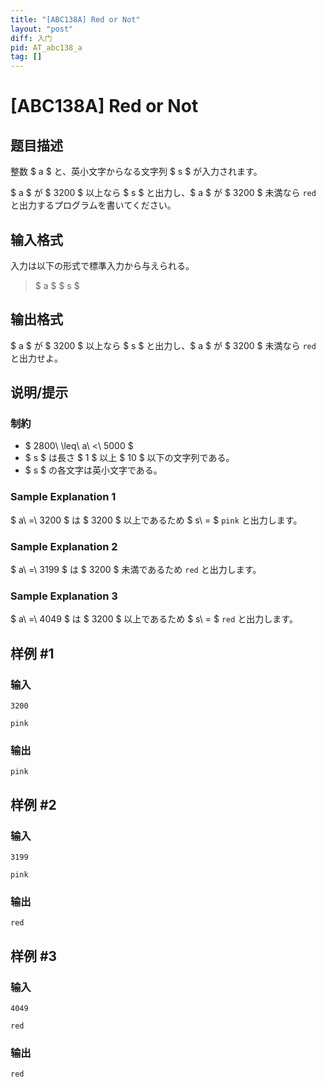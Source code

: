 ```yaml
---
title: "[ABC138A] Red or Not"
layout: "post"
diff: 入门
pid: AT_abc138_a
tag: []
---
```


# [ABC138A] Red or Not

## 题目描述

[problemUrl]: https://atcoder.jp/contests/abc138/tasks/abc138_a

整数 $ a $ と、英小文字からなる文字列 $ s $ が入力されます。

$ a $ が $ 3200 $ 以上なら $ s $ と出力し、$ a $ が $ 3200 $ 未満なら `red` と出力するプログラムを書いてください。

## 输入格式

入力は以下の形式で標準入力から与えられる。

> $ a $ $ s $

## 输出格式

$ a $ が $ 3200 $ 以上なら $ s $ と出力し、$ a $ が $ 3200 $ 未満なら `red` と出力せよ。

## 说明/提示

### 制約

- $ 2800\ \leq\ a\ <\ 5000 $
- $ s $ は長さ $ 1 $ 以上 $ 10 $ 以下の文字列である。
- $ s $ の各文字は英小文字である。

### Sample Explanation 1

$ a\ =\ 3200 $ は $ 3200 $ 以上であるため $ s\ = $ `pink` と出力します。

### Sample Explanation 2

$ a\ =\ 3199 $ は $ 3200 $ 未満であるため `red` と出力します。

### Sample Explanation 3

$ a\ =\ 4049 $ は $ 3200 $ 以上であるため $ s\ = $ `red` と出力します。

## 样例 #1

### 输入

```
3200
pink
```

### 输出

```
pink
```

## 样例 #2

### 输入

```
3199
pink
```

### 输出

```
red
```

## 样例 #3

### 输入

```
4049
red
```

### 输出

```
red
```

